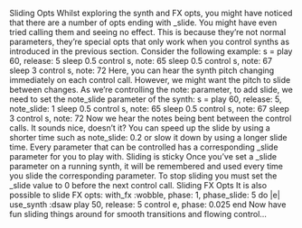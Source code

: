 Sliding Opts 
Whilst exploring the synth and FX opts, you might have noticed that there are a number of opts ending with _slide. You might have even tried calling them and seeing no effect. This is because they’re not normal parameters, they’re special opts that only work when you control synths as introduced in the previous section. 
Consider the following example: 
s = play 60, release: 5
sleep 0.5
control s, note: 65
sleep 0.5
control s, note: 67
sleep 3
control s, note: 72 
Here, you can hear the synth pitch changing immediately on each control call. However, we might want the pitch to slide between changes. As we’re controlling the note: parameter, to add slide, we need to set the note_slide parameter of the synth: 
s = play 60, release: 5, note_slide: 1
sleep 0.5
control s, note: 65
sleep 0.5
control s, note: 67
sleep 3
control s, note: 72 
Now we hear the notes being bent between the control calls. It sounds nice, doesn’t it? You can speed up the slide by using a shorter time such as note_slide: 0.2 or slow it down by using a longer slide time. 
Every parameter that can be controlled has a corresponding _slide parameter for you to play with. 
Sliding is sticky 
Once you’ve set a _slide parameter on a running synth, it will be remembered and used every time you slide the corresponding parameter. To stop sliding you must set the _slide value to 0 before the next control call. 
Sliding FX Opts 
It is also possible to slide FX opts: 
with_fx :wobble, phase: 1, phase_slide: 5 do |e|
  use_synth :dsaw
  play 50, release: 5
  control e, phase: 0.025
end 
Now have fun sliding things around for smooth transitions and flowing control… 
